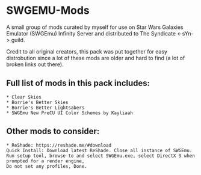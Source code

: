 # SWGEMU-Mods
A small group of mods curated by myself for use on Star Wars Galaxies Emulator (SWGEmu) Infinity Server
and distributed to The Syndicate <-sYn-> guild.

Credit to all original creators, this pack was put together for easy distrobution since a lot of these
mods are older and hard to find (a lot of broken links out there).

## Full list of mods in this pack includes:
    * Clear Skies
    * Borrie's Better Skies
    * Borrie's Better Lightsabers
    * SWGEmu New PreCU UI Color Schemes by Kayliaah



## Other mods to consider:
    * ReShade: https://reshade.me/#download
    Quick Install: Download latest ReShade. Close all instance of SWGEmu.
    Run setup tool, browse to and select SWGEmu.exe, select DirectX 9 when prompted for a render engine,
    Do not set any profiles, Done.
